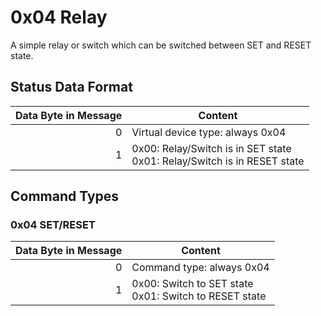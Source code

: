 # 0x04 Relay

A simple relay or switch which can be switched between SET and RESET state.

## Status Data Format

| Data Byte in Message | Content                                                                     |
| -------------------: | --------------------------------------------------------------------------- |
|                    0 | Virtual device type: always 0x04                                            |
|                    1 | 0x00: Relay/Switch is in SET state<br/>0x01: Relay/Switch is in RESET state |

## Command Types

### 0x04 SET/RESET

| Data Byte in Message | Content                                                   |
| -------------------: | --------------------------------------------------------- |
|                    0 | Command type: always 0x04                                 |
|                    1 | 0x00: Switch to SET state<br/>0x01: Switch to RESET state |

